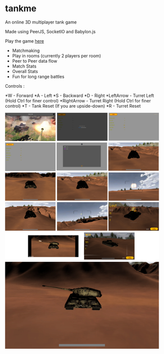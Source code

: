 # tankme
An online 3D multiplayer tank game

Made using PeerJS, SocketIO and Babylon.js

Play the game [here](https://tank-me.herokuapp.com/)

* Matchmaking
* Play in rooms (currently 2 players per room)
* Peer to Peer data flow
* Match Stats
* Overall Stats
* Fun for long range battles

Controls :

*W - Forward
*A - Left
*S - Backward
*D - Right
*LeftArrow  - Turret Left  (Hold Ctrl for finer control)
*RightArrow - Turret Right (Hold Ctrl for finer control)
*T - Tank Reset (If you are upside-down)
*R - Turret Reset


![Show1](images/show1.png)
![Show2](images/show2.png)
![Show3](images/show3.png)
![Show4](images/show4.png)
![Show5](images/show5.png)
![Show6](images/cannonFire.gif)
